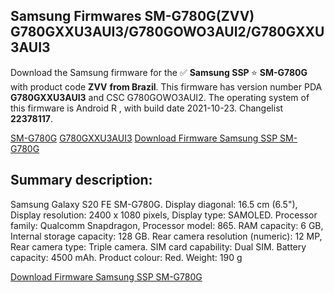 <h2>Samsung Firmwares SM-G780G(ZVV) G780GXXU3AUI3/G780GOWO3AUI2/G780GXXU3AUI3</h2>
Download the Samsung firmware for the ✅ <strong>Samsung SSP </strong> ⭐ <strong>SM-G780G</strong> with product code <strong>ZVV</strong> <strong> from Brazil</strong>. This firmware has version number PDA <strong>G780GXXU3AUI3</strong> and CSC G780GOWO3AUI2. The operating system of this firmware is Android R , with build date 2021-10-23. Changelist <strong>22378117</strong>.


[SM-G780G](https://samfirm.shop/samsung/model/SM-G780G)
[G780GXXU3AUI3](https://samfirm.shop/samsung/pda/G780GXXU3AUI3)
[Download Firmware Samsung SSP SM-G780G](https://samfirm.shop/samsung/firmware/467683)
<h2>Summary description:</h2>
<p>Samsung Galaxy S20 FE SM-G780G. Display diagonal: 16.5 cm (6.5"), Display resolution: 2400 x 1080 pixels, Display type: SAMOLED. Processor family: Qualcomm Snapdragon, Processor model: 865. RAM capacity: 6 GB, Internal storage capacity: 128 GB. Rear camera resolution (numeric): 12 MP, Rear camera type: Triple camera. SIM card capability: Dual SIM. Battery capacity: 4500 mAh. Product colour: Red. Weight: 190 g</p>


[Download Firmware Samsung SSP SM-G780G](https://samfirm.shop/samsung/firmware/467683)
